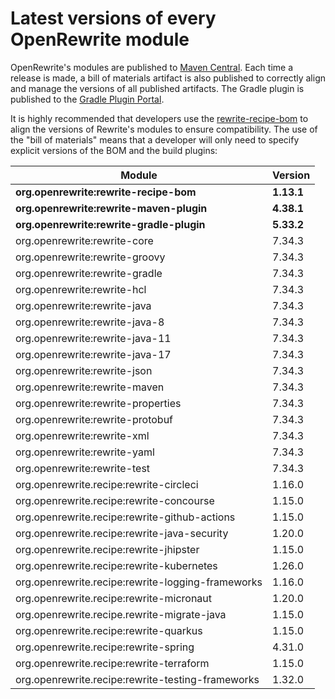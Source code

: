 # Latest versions of every OpenRewrite module

OpenRewrite's modules are published to [Maven Central](https://search.maven.org/search?q=org.openrewrite). Each time a release is made, a bill of materials artifact is also published to correctly align and manage the versions of all published artifacts. The Gradle plugin is published to the [Gradle Plugin Portal](https://plugins.gradle.org/plugin/org.openrewrite.rewrite).

It is highly recommended that developers use the [rewrite-recipe-bom](https://github.com/openrewrite/rewrite-recipe-bom) to align the versions of Rewrite's modules to ensure compatibility. The use of the "bill of materials" means that a developer will only need to specify explicit versions of the BOM and the build plugins:

| Module                                            | Version    |
| ------------------------------------------------- | ---------- |
| **org.openrewrite:rewrite-recipe-bom**            | **1.13.1** |
| **org.openrewrite:rewrite-maven-plugin**          | **4.38.1** |
| **org.openrewrite:rewrite-gradle-plugin**         | **5.33.2** |
| org.openrewrite:rewrite-core                      | 7.34.3     |
| org.openrewrite:rewrite-groovy                    | 7.34.3     |
| org.openrewrite:rewrite-gradle                    | 7.34.3     |
| org.openrewrite:rewrite-hcl                       | 7.34.3     |
| org.openrewrite:rewrite-java                      | 7.34.3     |
| org.openrewrite:rewrite-java-8                    | 7.34.3     |
| org.openrewrite:rewrite-java-11                   | 7.34.3     |
| org.openrewrite:rewrite-java-17                   | 7.34.3     |
| org.openrewrite:rewrite-json                      | 7.34.3     |
| org.openrewrite:rewrite-maven                     | 7.34.3     |
| org.openrewrite:rewrite-properties                | 7.34.3     |
| org.openrewrite:rewrite-protobuf                  | 7.34.3     |
| org.openrewrite:rewrite-xml                       | 7.34.3     |
| org.openrewrite:rewrite-yaml                      | 7.34.3     |
| org.openrewrite:rewrite-test                      | 7.34.3     |
| org.openrewrite.recipe:rewrite-circleci           | 1.16.0     |
| org.openrewrite.recipe:rewrite-concourse          | 1.15.0     |
| org.openrewrite.recipe:rewrite-github-actions     | 1.15.0     |
| org.openrewrite.recipe:rewrite-java-security      | 1.20.0     |
| org.openrewrite.recipe:rewrite-jhipster           | 1.15.0     |
| org.openrewrite.recipe:rewrite-kubernetes         | 1.26.0     |
| org.openrewrite.recipe:rewrite-logging-frameworks | 1.16.0     |
| org.openrewrite.recipe:rewrite-micronaut          | 1.20.0     |
| org.openrewrite.recipe.rewrite-migrate-java       | 1.15.0     |
| org.openrewrite.recipe:rewrite-quarkus            | 1.15.0     |
| org.openrewrite.recipe:rewrite-spring             | 4.31.0     |
| org.openrewrite.recipe:rewrite-terraform          | 1.15.0     |
| org.openrewrite.recipe:rewrite-testing-frameworks | 1.32.0     |
